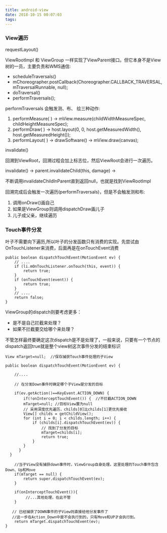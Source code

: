 ```yaml
---
title: android-view
date: 2018-10-15 00:07:03
tags:
---
```


### View遍历

requestLayout()

ViewRootImpl 和 ViewGroup 一样实现了ViewParent接口。但它本身不是View树的一员，主要负责和WMS通信:

-  scheduleTraversals()
-  mChoreographer.postCallback(Choreographer.CALLBACK_TRAVERSAL, mTraversalRunnable, null);
-  doTraversal()
-  performTraversals();

performTraversals 会触发测、布、 绘三种动作:

1. performMeasure( ) -> mView.measure(childWidthMeasureSpec, childHeightMeasureSpec);
2. performDraw( ) -> host.layout(0, 0, host.getMeasuredWidth(), host.getMeasuredHeight());
3. performLayout( ) -> drawSoftware() -> mView.draw(canvas);

invalidate()

回溯到ViewRoot，回溯过程会加上标志位，然后ViewRoot会进行一次遍历。

invalidate() -> parent.invalidateChild(this, damage) ->

不断调用invalidateChildInParent直到返回null，也就是找到ViewRootImpl



回溯完成后会触发一次遍历(performTraversals)，但是不会触发测和布:



1. 调用onDraw()画自己
2. 如果是ViewGroup则调用dispatchDraw画儿子
3. 儿子成父亲，继续遍历


### Touch事件分发

叶子不需要向下遍历,所以叶子的分发函数只有消费的实现。先尝试由OnTouchListener来消费，后面再是在onTouchEvent消费

~~~
public boolean dispatchTouchEvent(MotionEvent ev) {
    // ....
    if (li.mOnTouchListener.onTouch(this, event)) {
        return true;
    }
    if (onTouchEvent(event)) {
        return true;
    }
    // ....
    return false;
}
~~~

ViewGroup的dispatch则要考虑更多：

- 是不是自己拦截来处理？
- 如果不拦截要交给哪个来处理？

不管怎样最终要确定这次dispatch是不是处理了，一般来说，只要有一个节点的dispatch返回true就是整个view树这次事件分发的结束标识

~~~
View mTarget=null;  //保存捕获Touch事件处理的子View

public boolean dispatchTouchEvent(MotionEvent ev) {

    //....

    // 在分发Down事件时确定哪个子View是分发的目标

    if(ev.getAction()==KeyEvent.ACTION_DOWN) {
        if(!onInterceptTouchEvent()) {  //不拦截ACTION_DOWN
        mTarget=null; //目标View置为null
        // 采用深度优先遍历，childs[0]比childs[1]更优先接收
        View[] childs = getChildView();
        for (int i = 0; i < childs.length; i++) {
            if (childs[i].dispatchTouchEvent(ev)) {
                // 找到了分发的目标
                mTarget=childs[i];
                return true;
            }
        }
      }
  }

    //当子View没有捕获down事件时，ViewGroup自身处理。这里处理的Touch事件包含Down、Up和Move
    if(mTarget == null) {
        return super.dispatchTouchEvent(ev);
    }

    if(onInterceptTouchEvent()){
         //...其他处理，在此不管
    }

   // 已经捕获了DOWN事件的子View则直接给他分发事件了
   //这一步在Action_Down中是不会执行到的，只有Move和UP才会执行到。
    return mTarget.dispatchTouchEvent(ev);
}
~~~
